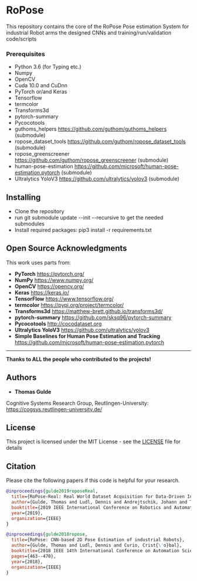 # RoPose
This repository contains the core of the RoPose Pose estimation System for industrial Robot arms the designed  CNNs and training/run/validation code/scripts

### Prerequisites 

* Python 3.6 (for Typing etc.)
* Numpy
* OpenCV
* Cuda 10.0 and CuDnn
* PyTorch or/and Keras
* Tensorflow
* termcolor
* Transforms3d
* pytorch-summary
* Pycocotools
* guthoms_helpers https://github.com/guthom/guthoms_helpers (submodule)
* ropose_dataset_tools https://github.com/guthom/ropose_dataset_tools (submodule)
* ropose_greenscreener https://github.com/guthom/ropose_greenscreener (submodule)
* human-pose-estimation https://github.com/microsoft/human-pose-estimation.pytorch (submodule)
* Ultralytics YoloV3 https://github.com/ultralytics/yolov3 (submodule)

## Installing
* Clone the repository
* run git submodule update --init --recursive to get the needed submodules
* Install required packages: pip3 install -r requirements.txt


## Open Source Acknowledgments
This work uses parts from:
* **PyTorch** https://pytorch.org/
* **NumPy** https://www.numpy.org/
* **OpenCV** https://opencv.org/
* **Keras** https://keras.io/
* **TensorFlow** https://www.tensorflow.org/
* **termcolor** https://pypi.org/project/termcolor/
* **Transforms3d** https://matthew-brett.github.io/transforms3d/
* **pytorch-summary** https://github.com/sksq96/pytorch-summary
* **Pycocotools** http://cocodataset.org
* **Ultralytics YoloV3** https://github.com/ultralytics/yolov3
* **Simple Baselines for Human Pose Estimation and Tracking**  https://github.com/microsoft/human-pose-estimation.pytorch
* **

**Thanks to ALL the people who contributed to the projects!**

## Authors

* **Thomas Gulde**

Cognitive Systems Research Group, Reutlingen-University:
https://cogsys.reutlingen-university.de/

## License

This project is licensed under the MIT License - see the [LICENSE](LICENSE) file for details

## Citation
Please cite the following papers if this code is helpful for your research. 

```bib
@inproceedings{gulde2019roposeReal,
  title={RoPose-Real: Real World Dataset Acquisition for Data-Driven Industrial Robot Arm Pose Estimation},
  author={Gulde, Thomas and Ludl, Dennis and Andrejtschik, Johann and Thalji, Salma and Curio, Crist{\'o}bal},
  booktitle={2019 IEEE International Conference on Robotics and Automation (ICRA)},
  year={2019},
  organization={IEEE}
}

@inproceedings{gulde2018ropose,
  title={RoPose: CNN-based 2D Pose Estimation of industrial Robots},
  author={Gulde, Thomas and Ludl, Dennis and Curio, Crist{\'o}bal},
  booktitle={2018 IEEE 14th International Conference on Automation Science and Engineering (CASE)},
  pages={463--470},
  year={2018},
  organization={IEEE}
}
```

